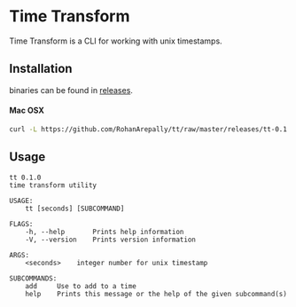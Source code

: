 # Time Transform

Time Transform is a CLI for working with unix timestamps.

## Installation

binaries can be found in [releases](https://github.com/user/repo/blob/branch/other_file.md).

#### Mac OSX
```bash
curl -L https://github.com/RohanArepally/tt/raw/master/releases/tt-0.1.0-x86_64-apple-darwin.tar.gz | tar -xv && sudo mv tt /usr/local/bin
```

## Usage
```$xslt
tt 0.1.0
time transform utility

USAGE:
    tt [seconds] [SUBCOMMAND]

FLAGS:
    -h, --help       Prints help information
    -V, --version    Prints version information

ARGS:
    <seconds>    integer number for unix timestamp

SUBCOMMANDS:
    add     Use to add to a time
    help    Prints this message or the help of the given subcommand(s)
```